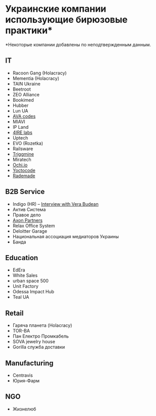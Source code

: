 # Украинские компании использующие бирюзовые практики\*

\*Некоторые компании добавлены по неподтвержденным данным.

## IT

* Racoon Gang \(Holacracy\)
* Mementia \(Holacracy\)
* TAIN Ukraine
* Beetroot
* ZEO Alliance
* Bookimed
* Hubber
* Lun UA
* [AVA codes](http://AVA.codes)
* MIAVI
* IP Land
* [4IRE labs](https://4irelabs.com/)
* Uptech
* EVO \(Rozetka\)
* Railsware
* [Triggmine](https://triggmine.io/)
* Miratech
* [Ochi.io](http://www.ochi.io/)
* [Yoctocode](http://yoctocode.com/)
* [Rademade](https://rademade.com/)

## B2B Service

* Indigo \(HR\) – [Interview with Vera Budean](http://verabudean.com/blog/indigo)
* Актив Система
* Правое дело
* [Axon Partners](http://axon.partners/)
* Relax Office System
* Deloitter Garage
* Национальная ассоциация медиаторов Украины
* Банда

## Education

* EdEra
* White Sales
* urban space 500
* Unit Factory
* Odessa Impact Hub
* Teal UA

## Retail

* Гаряча планета \(Holacracy\)
* TOR-BA 
* Пан Електро Промкабель
* SOVA jewelry house
* Gorilla служба доставки

## Manufacturing

* Centravis
* Юрия-Фарм

## NGO

* Жизнелюб

